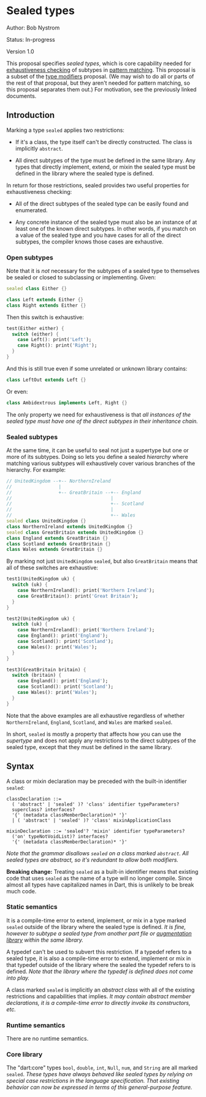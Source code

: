 # Sealed types

Author: Bob Nystrom

Status: In-progress

Version 1.0

This proposal specifies *sealed types*, which is core capability needed for
[exhaustiveness checking][] of subtypes in [pattern matching][]. This proposal
is a subset of the [type modifiers][] proposal. (We may wish to do all or parts
of the rest of that proposal, but they aren't needed for pattern matching, so
this proposal separates them out.) For motivation, see the previously linked
documents.

[exhaustiveness checking]: https://github.com/dart-lang/language/blob/master/working/0546-patterns/exhaustiveness.md

[pattern matching]: https://github.com/dart-lang/language/blob/master/working/0546-patterns/patterns-feature-specification.md

[type modifiers]: https://github.com/dart-lang/language/blob/master/working/type-modifiers/feature-specification.md

## Introduction

Marking a type `sealed` applies two restrictions:

*   If it's a class, the type itself can't be directly constructed. The class is
    implicitly `abstract`.

*   All direct subtypes of the type must be defined in the same library. Any
    types that directly implement, extend, or mixin the sealed type must be
    defined in the library where the sealed type is defined.

In return for those restrictions, sealed provides two useful properties for
exhaustiveness checking:

*   All of the direct subtypes of the sealed type can be easily found and
    enumerated.

*   Any concrete instance of the sealed type must also be an instance of at
    least one of the known direct subtypes. In other words, if you match on a
    value of the sealed type and you have cases for all of the direct subtypes,
    the compiler knows those cases are exhaustive.

### Open subtypes

Note that it is *not* necessary for the subtypes of a sealed type to themselves
be sealed or closed to subclassing or implementing. Given:

```dart
sealed class Either {}

class Left extends Either {}
class Right extends Either {}
```

Then this switch is exhaustive:

```dart
test(Either either) {
  switch (either) {
    case Left(): print('Left');
    case Right(): print('Right');
  }
}
```

And this is still true even if some unrelated or unknown library contains:

```dart
class LeftOut extends Left {}
```

Or even:

```dart
class Ambidextrous implements Left, Right {}
```

The only property we need for exhaustiveness is that *all instances of the
sealed type must have one of the direct subtypes in their inheritance chain.*

### Sealed subtypes

At the same time, it can be useful to seal not just a supertype but one or more
of its subtypes. Doing so lets you define a sealed *hierarchy* where matching
various subtypes will exhaustively cover various branches of the hierarchy. For
example:

```dart
// UnitedKingdom --+-- NorthernIreland
//                 |
//                 +-- GreatBritain --+-- England
//                                    |
//                                    +-- Scotland
//                                    |
//                                    +-- Wales
sealed class UnitedKingdom {}
class NorthernIreland extends UnitedKingdom {}
sealed class GreatBritain extends UnitedKingdom {}
class England extends GreatBritain {}
class Scotland extends GreatBritain {}
class Wales extends GreatBritain {}
```

By marking not just `UnitedKingdom` `sealed`, but also `GreatBritain` means that
all of these switches are exhaustive:

```dart
test1(UnitedKingdom uk) {
  switch (uk) {
    case NorthernIreland(): print('Northern Ireland');
    case GreatBritain(): print('Great Britain');
  }
}

test2(UnitedKingdom uk) {
  switch (uk) {
    case NorthernIreland(): print('Northern Ireland');
    case England(): print('England');
    case Scotland(): print('Scotland');
    case Wales(): print('Wales');
  }
}

test3(GreatBritain britain) {
  switch (britain) {
    case England(): print('England');
    case Scotland(): print('Scotland');
    case Wales(): print('Wales');
  }
}
```

Note that the above examples are all exhaustive regardless of whether
`NorthernIreland`, `England`, `Scotland`, and `Wales` are marked `sealed`.

In short, `sealed` is mostly a property that affects how you can use the
*supertype* and does not apply any restrictions to the direct subtypes of the
sealed type, except that they must be defined in the same library.

## Syntax

A class or mixin declaration may be preceded with the built-in identifier
`sealed`:

```
classDeclaration ::=
  ( 'abstract' | 'sealed' )? 'class' identifier typeParameters?
  superclass? interfaces?
  '{' (metadata classMemberDeclaration)* '}'
  | ( 'abstract' | 'sealed' )? 'class' mixinApplicationClass

mixinDeclaration ::= 'sealed'? 'mixin' identifier typeParameters?
  ('on' typeNotVoidList)? interfaces?
  '{' (metadata classMemberDeclaration)* '}'
```

*Note that the grammar disallows `sealed` on a class marked `abstract`. All
sealed types are abstract, so it's redundant to allow both modifiers.*

**Breaking change:** Treating `sealed` as a built-in identifier means that
existing code that uses `sealed` as the name of a type will no longer compile.
Since almost all types have capitalized names in Dart, this is unlikely to be
break much code.

### Static semantics

It is a compile-time error to extend, implement, or mix in a type marked
`sealed` outside of the library where the sealed type is defined. *It is fine,
however to subtype a sealed type from another part file or [augmentation
library][] within the same library.*

[augmentation library]: https://github.com/dart-lang/language/blob/master/working/augmentation-libraries/feature-specification.md

A typedef can't be used to subvert this restriction. If a typedef refers to a
sealed type, it is also a compile-time error to extend, implement or mix in that
typedef outside of the library where the sealed the typedef refers to is
defined. *Note that the library where the _typedef_ is defined does not come
into play.*

A class marked `sealed` is implicitly an *abstract class* with all of the
existing restrictions and capabilities that implies. *It may contain abstract
member declarations, it is a compile-time error to directly invoke its
constructors, etc.*

### Runtime semantics

There are no runtime semantics.

### Core library

The "dart:core" types `bool`, `double`, `int`, `Null`, `num`, and `String` are
all marked `sealed`. *These types have always behaved like sealed types by
relying on special case restrictions in the language specification. That
existing behavior can now be expressed in terms of this general-purpose
feature.*
